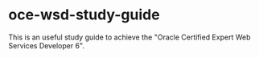 # oce-wsd-study-guide
This is an useful study guide to achieve the "Oracle Certified Expert Web Services Developer 6".
